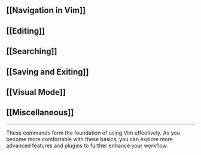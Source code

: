 
## [[Navigation in Vim]]

## [[Editing]]

## [[Searching]]

## [[Saving and Exiting]]

## [[Visual Mode]]

## [[Miscellaneous]]

---

These commands form the foundation of using Vim effectively. As you become more comfortable with these basics, you can explore more advanced features and plugins to further enhance your workflow.